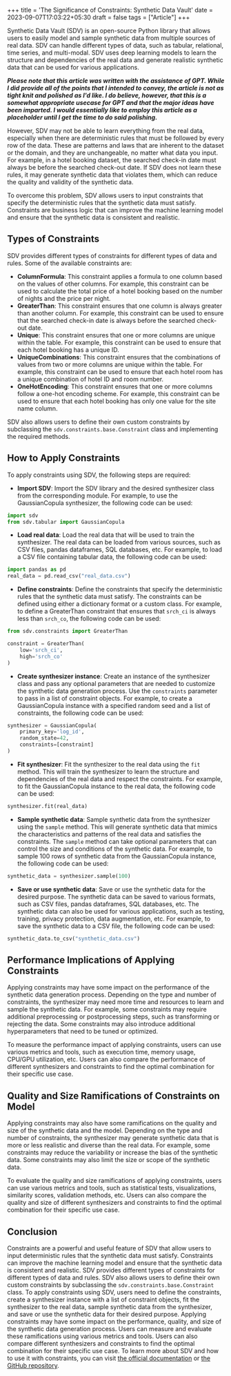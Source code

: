 +++
title = 'The Significance of Constraints: Synthetic Data Vault'
date = 2023-09-07T17:03:22+05:30
draft = false
tags = ["Article"]
+++

Synthetic Data Vault (SDV) is an open-source Python library that allows users to easily model and sample synthetic data from multiple sources of real data. SDV can handle different types of data, such as tabular, relational, time series, and multi-modal. SDV uses deep learning models to learn the structure and dependencies of the real data and generate realistic synthetic data that can be used for various applications.

**_Please note that this article was written with the assistance of GPT. While I did provide all of the points that I intended to convey, the article is not as tight knit and polished as I'd like. I do believe, however, that this is a somewhat appropriate usecase for GPT and that the major ideas have been imparted. I would essentially like to employ this article as a placeholder until I get the time to do said polishing._**

However, SDV may not be able to learn everything from the real data, especially when there are deterministic rules that must be followed by every row of the data. These are patterns and laws that are inherent to the dataset or the domain, and they are unchangeable, no matter what data you input. For example, in a hotel booking dataset, the searched check-in date must always be before the searched check-out date. If SDV does not learn these rules, it may generate synthetic data that violates them, which can reduce the quality and validity of the synthetic data.

To overcome this problem, SDV allows users to input constraints that specify the deterministic rules that the synthetic data must satisfy. Constraints are business logic that can improve the machine learning model and ensure that the synthetic data is consistent and realistic.

## Types of Constraints

SDV provides different types of constraints for different types of data and rules. Some of the available constraints are:

- **ColumnFormula**: This constraint applies a formula to one column based on the values of other columns. For example, this constraint can be used to calculate the total price of a hotel booking based on the number of nights and the price per night.
- **GreaterThan**: This constraint ensures that one column is always greater than another column. For example, this constraint can be used to ensure that the searched check-in date is always before the searched check-out date.
- **Unique**: This constraint ensures that one or more columns are unique within the table. For example, this constraint can be used to ensure that each hotel booking has a unique ID.
- **UniqueCombinations**: This constraint ensures that the combinations of values from two or more columns are unique within the table. For example, this constraint can be used to ensure that each hotel room has a unique combination of hotel ID and room number.
- **OneHotEncoding**: This constraint ensures that one or more columns follow a one-hot encoding scheme. For example, this constraint can be used to ensure that each hotel booking has only one value for the site name column.

SDV also allows users to define their own custom constraints by subclassing the `sdv.constraints.base.Constraint` class and implementing the required methods.

## How to Apply Constraints

To apply constraints using SDV, the following steps are required:

- **Import SDV**: Import the SDV library and the desired synthesizer class from the corresponding module. For example, to use the GaussianCopula synthesizer, the following code can be used:

```python
import sdv
from sdv.tabular import GaussianCopula
```

- **Load real data**: Load the real data that will be used to train the synthesizer. The real data can be loaded from various sources, such as CSV files, pandas dataframes, SQL databases, etc. For example, to load a CSV file containing tabular data, the following code can be used:

```python
import pandas as pd
real_data = pd.read_csv("real_data.csv")

```

- **Define constraints**: Define the constraints that specify the deterministic rules that the synthetic data must satisfy. The constraints can be defined using either a dictionary format or a custom class. For example, to define a GreaterThan constraint that ensures that  `srch_ci`  is always less than  `srch_co`, the following code can be used:

```python
from sdv.constraints import GreaterThan

constraint = GreaterThan(
    low='srch_ci',
    high='srch_co'
)

```

- **Create synthesizer instance**: Create an instance of the synthesizer class and pass any optional parameters that are needed to customize the synthetic data generation process. Use the  `constraints`  parameter to pass in a list of constraint objects. For example, to create a GaussianCopula instance with a specified random seed and a list of constraints, the following code can be used:

```python
synthesizer = GaussianCopula(
    primary_key='log_id',
    random_state=42,
    constraints=[constraint]
)

```

- **Fit synthesizer**: Fit the synthesizer to the real data using the  `fit`  method. This will train the synthesizer to learn the structure and dependencies of the real data and respect the constraints. For example, to fit the GaussianCopula instance to the real data, the following code can be used:

```python
synthesizer.fit(real_data)

```

- **Sample synthetic data**: Sample synthetic data from the synthesizer using the  `sample`  method. This will generate synthetic data that mimics the characteristics and patterns of the real data and satisfies the constraints. The  `sample`  method can take optional parameters that can control the size and conditions of the synthetic data. For example, to sample 100 rows of synthetic data from the GaussianCopula instance, the following code can be used:

```python
synthetic_data = synthesizer.sample(100)

```

- **Save or use synthetic data**: Save or use the synthetic data for the desired purpose. The synthetic data can be saved to various formats, such as CSV files, pandas dataframes, SQL databases, etc. The synthetic data can also be used for various applications, such as testing, training, privacy protection, data augmentation, etc. For example, to save the synthetic data to a CSV file, the following code can be used:

```python
synthetic_data.to_csv("synthetic_data.csv")

```

## Performance Implications of Applying Constraints

Applying constraints may have some impact on the performance of the synthetic data generation process. Depending on the type and number of constraints, the synthesizer may need more time and resources to learn and sample the synthetic data. For example, some constraints may require additional preprocessing or postprocessing steps, such as transforming or rejecting the data. Some constraints may also introduce additional hyperparameters that need to be tuned or optimized.

To measure the performance impact of applying constraints, users can use various metrics and tools, such as execution time, memory usage, CPU/GPU utilization, etc. Users can also compare the performance of different synthesizers and constraints to find the optimal combination for their specific use case.

## Quality and Size Ramifications of Constraints on Model

Applying constraints may also have some ramifications on the quality and size of the synthetic data and the model. Depending on the type and number of constraints, the synthesizer may generate synthetic data that is more or less realistic and diverse than the real data. For example, some constraints may reduce the variability or increase the bias of the synthetic data. Some constraints may also limit the size or scope of the synthetic data.

To evaluate the quality and size ramifications of applying constraints, users can use various metrics and tools, such as statistical tests, visualizations, similarity scores, validation methods, etc. Users can also compare the quality and size of different synthesizers and constraints to find the optimal combination for their specific use case.

## Conclusion

Constraints are a powerful and useful feature of SDV that allow users to input deterministic rules that the synthetic data must satisfy. Constraints can improve the machine learning model and ensure that the synthetic data is consistent and realistic. SDV provides different types of constraints for different types of data and rules. SDV also allows users to define their own custom constraints by subclassing the  `sdv.constraints.base.Constraint`  class. To apply constraints using SDV, users need to define the constraints, create a synthesizer instance with a list of constraint objects, fit the synthesizer to the real data, sample synthetic data from the synthesizer, and save or use the synthetic data for their desired purpose. Applying constraints may have some impact on the performance, quality, and size of the synthetic data generation process. Users can measure and evaluate these ramifications using various metrics and tools. Users can also compare different synthesizers and constraints to find the optimal combination for their specific use case. To learn more about SDV and how to use it with constraints, you can visit [the official documentation](https://sdv.dev/) or [the GitHub repository](https://github.com/sdv-dev/SDV).
